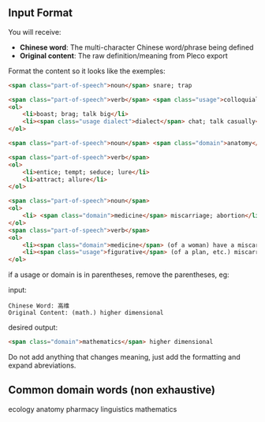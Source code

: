 ## Input Format
You will receive:
- **Chinese word**: The multi-character Chinese word/phrase being defined
- **Original content**: The raw definition/meaning from Pleco export

Format the content so it looks like the exemples:

```html
<span class="part-of-speech">noun</span> snare; trap
```

```html
<span class="part-of-speech">verb</span> <span class="usage">colloquial</span>
<ol>
    <li>boast; brag; talk big</li>
    <li><span class="usage dialect">dialect</span> chat; talk casually</li>
</ol>
```

```html
<span class="part-of-speech">noun</span> <span class="domain">anatomy</span> vein
```

```html
<span class="part-of-speech">verb</span> 
<ol>
    <li>entice; tempt; seduce; lure</li>
    <li>attract; allure</li>
</ol>
```

```html
<span class="part-of-speech">noun</span>
<ol>
    <li> <span class="domain">medicine</span> miscarriage; abortion</li>
</ol>
<span class="part-of-speech">verb</span>
<ol>
    <li><span class="domain">medicine</span> (of a woman) have a miscarriage; miscarry; abort</li>
    <li><span class="usage">figurative</span> (of a plan, etc.) miscarry; fall through; abort</li>
</ol>
```

if a usage or domain is in parentheses, remove the parentheses, eg:

input:
```
Chinese Word: 高维
Original Content: (math.) higher dimensional
```

desired output:
```html
<span class="domain">mathematics</span> higher dimensional
```

Do not add anything that changes meaning, just add the formatting and expand abreviations.

## Common domain words (non exhaustive)
ecology
anatomy
pharmacy
linguistics
mathematics